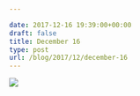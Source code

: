```yaml
---

date: 2017-12-16 19:39:00+00:00
draft: false
title: December 16
type: post
url: /blog/2017/12/december-16
---
```




  
![](/images/2017-12-16-201712december-16/IMG_3329.jpg)

  


